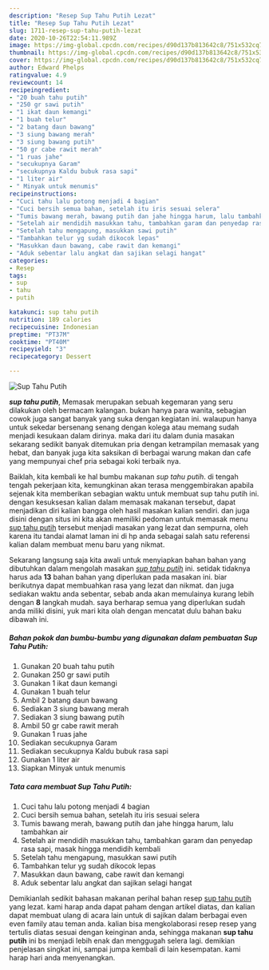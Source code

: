 ```yaml
---
description: "Resep Sup Tahu Putih Lezat"
title: "Resep Sup Tahu Putih Lezat"
slug: 1711-resep-sup-tahu-putih-lezat
date: 2020-10-26T22:54:11.989Z
image: https://img-global.cpcdn.com/recipes/d90d137b813642c8/751x532cq70/sup-tahu-putih-foto-resep-utama.jpg
thumbnail: https://img-global.cpcdn.com/recipes/d90d137b813642c8/751x532cq70/sup-tahu-putih-foto-resep-utama.jpg
cover: https://img-global.cpcdn.com/recipes/d90d137b813642c8/751x532cq70/sup-tahu-putih-foto-resep-utama.jpg
author: Edward Phelps
ratingvalue: 4.9
reviewcount: 14
recipeingredient:
- "20 buah tahu putih"
- "250 gr sawi putih"
- "1 ikat daun kemangi"
- "1 buah telur"
- "2 batang daun bawang"
- "3 siung bawang merah"
- "3 siung bawang putih"
- "50 gr cabe rawit merah"
- "1 ruas jahe"
- "secukupnya Garam"
- "secukupnya Kaldu bubuk rasa sapi"
- "1 liter air"
- " Minyak untuk menumis"
recipeinstructions:
- "Cuci tahu lalu potong menjadi 4 bagian"
- "Cuci bersih semua bahan, setelah itu iris sesuai selera"
- "Tumis bawang merah, bawang putih dan jahe hingga harum, lalu tambahkan air"
- "Setelah air mendidih masukkan tahu, tambahkan garam dan penyedap rasa sapi, masak hingga mendidih kembali"
- "Setelah tahu mengapung, masukkan sawi putih"
- "Tambahkan telur yg sudah dikocok lepas"
- "Masukkan daun bawang, cabe rawit dan kemangi"
- "Aduk sebentar lalu angkat dan sajikan selagi hangat"
categories:
- Resep
tags:
- sup
- tahu
- putih

katakunci: sup tahu putih 
nutrition: 189 calories
recipecuisine: Indonesian
preptime: "PT37M"
cooktime: "PT40M"
recipeyield: "3"
recipecategory: Dessert

---
```



![Sup Tahu Putih](https://img-global.cpcdn.com/recipes/d90d137b813642c8/751x532cq70/sup-tahu-putih-foto-resep-utama.jpg)

<b><i>sup tahu putih</i></b>, Memasak merupakan sebuah kegemaran yang seru dilakukan oleh bermacam kalangan. bukan hanya para wanita, sebagian cowok juga sangat banyak yang suka dengan kegiatan ini. walaupun hanya untuk sekedar bersenang senang dengan kolega atau memang sudah menjadi kesukaan dalam dirinya. maka dari itu dalam dunia masakan sekarang sedikit banyak ditemukan pria dengan ketrampilan memasak yang hebat, dan banyak juga kita saksikan di berbagai warung makan dan cafe yang mempunyai chef pria sebagai koki terbaik nya.

Baiklah, kita kembali ke hal bumbu makanan <i>sup tahu putih</i>. di tengah tengah pekerjaan kita, kemungkinan akan terasa menggembirakan apabila sejenak kita memberikan sebagian waktu untuk membuat sup tahu putih ini. dengan kesuksesan kalian dalam memasak makanan tersebut, dapat menjadikan diri kalian bangga oleh hasil masakan kalian sendiri. dan juga disini dengan situs ini kita akan memiliki pedoman untuk memasak menu <u>sup tahu putih</u> tersebut menjadi masakan yang lezat dan sempurna, oleh karena itu tandai alamat laman ini di hp anda sebagai salah satu referensi kalian dalam membuat menu baru yang nikmat.




Sekarang langsung saja kita awali untuk menyiapkan bahan bahan yang dibutuhkan dalam mengolah masakan <u><i>sup tahu putih</i></u> ini. setidak tidaknya harus ada <b>13</b> bahan bahan yang diperlukan pada masakan ini. biar berikutnya dapat membuahkan rasa yang lezat dan nikmat. dan juga sediakan waktu anda sebentar, sebab anda akan memulainya kurang lebih dengan <b>8</b> langkah mudah. saya berharap semua yang diperlukan sudah anda miliki disini, yuk mari kita olah dengan mencatat dulu bahan baku dibawah ini.

<!--inarticleads1-->

##### Bahan pokok dan bumbu-bumbu yang digunakan dalam pembuatan Sup Tahu Putih:

1. Gunakan 20 buah tahu putih
1. Gunakan 250 gr sawi putih
1. Gunakan 1 ikat daun kemangi
1. Gunakan 1 buah telur
1. Ambil 2 batang daun bawang
1. Sediakan 3 siung bawang merah
1. Sediakan 3 siung bawang putih
1. Ambil 50 gr cabe rawit merah
1. Gunakan 1 ruas jahe
1. Sediakan secukupnya Garam
1. Sediakan secukupnya Kaldu bubuk rasa sapi
1. Gunakan 1 liter air
1. Siapkan  Minyak untuk menumis




<!--inarticleads2-->

##### Tata cara membuat Sup Tahu Putih:

1. Cuci tahu lalu potong menjadi 4 bagian
1. Cuci bersih semua bahan, setelah itu iris sesuai selera
1. Tumis bawang merah, bawang putih dan jahe hingga harum, lalu tambahkan air
1. Setelah air mendidih masukkan tahu, tambahkan garam dan penyedap rasa sapi, masak hingga mendidih kembali
1. Setelah tahu mengapung, masukkan sawi putih
1. Tambahkan telur yg sudah dikocok lepas
1. Masukkan daun bawang, cabe rawit dan kemangi
1. Aduk sebentar lalu angkat dan sajikan selagi hangat




Demikianlah sedikit bahasan makanan perihal bahan resep <u>sup tahu putih</u> yang lezat. kami harap anda dapat paham dengan artikel diatas, dan kalian dapat membuat ulang di acara lain untuk di sajikan dalam berbagai even even family atau teman anda. kalian bisa mengkolaborasi resep resep yang tertulis diatas sesuai dengan keinginan anda, sehingga makanan <b>sup tahu putih</b> ini bs menjadi lebih enak dan menggugah selera lagi. demikian penjelasan singkat ini, sampai jumpa kembali di lain kesempatan. kami harap hari anda menyenangkan.

